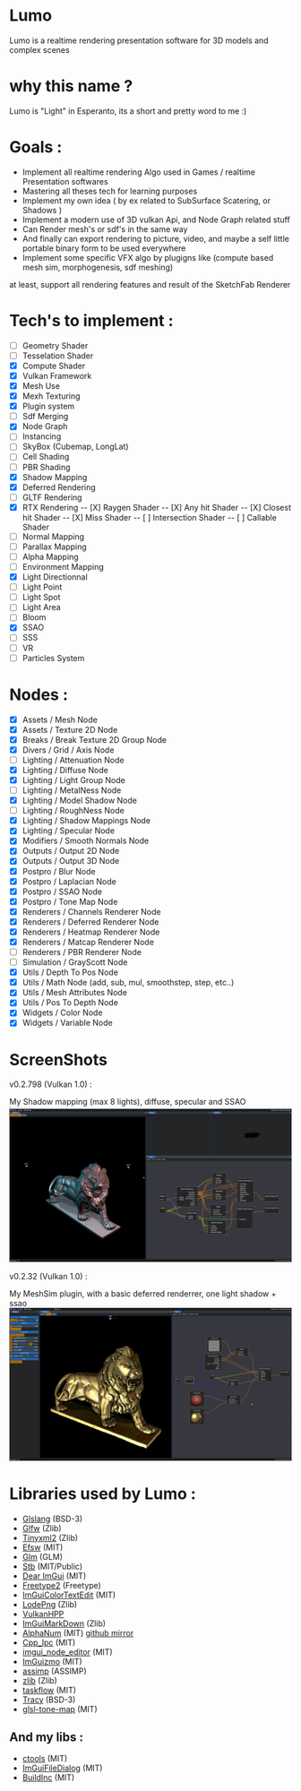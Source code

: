 # Lumo
Lumo is a realtime rendering presentation software for 3D models and complex scenes

# why this name ?
Lumo is "Light" in Esperanto, its a short and pretty word to me :)

# Goals :

* Implement all realtime rendering Algo used in Games / realtime Presentation softwares
* Mastering all theses tech for learning purposes
* Implement my own idea ( by ex related to SubSurface Scatering, or Shadows )
* Implement a modern use of 3D vulkan Api, and Node Graph related stuff
* Can Render mesh's or sdf's in the same way
* And finally can export rendering to picture, video, and maybe a self little portable binary form to be used everywhere
* Implement some specific VFX algo by plugigns like (compute based mesh sim, morphogenesis, sdf meshing)

at least, support all rendering features and result of the SketchFab Renderer

# Tech's to implement :

- [ ] Geometry Shader
- [ ] Tesselation Shader
- [x] Compute Shader
- [x] Vulkan Framework
- [X] Mesh Use
- [X] Mexh Texturing
- [X] Plugin system
- [ ] Sdf Merging
- [X] Node Graph
- [ ] Instancing
- [ ] SkyBox (Cubemap, LongLat)
- [ ] Cell Shading
- [ ] PBR Shading
- [x] Shadow Mapping
- [x] Deferred Rendering
- [ ] GLTF Rendering
- [X] RTX Rendering
-- [X] Raygen Shader
-- [X] Any hit Shader
-- [X] Closest hit Shader
-- [X] Miss Shader
-- [ ] Intersection Shader
-- [ ] Callable Shader
- [ ] Normal Mapping
- [ ] Parallax Mapping
- [ ] Alpha Mapping
- [ ] Environment Mapping
- [x] Light Directionnal
- [ ] Light Point
- [ ] Light Spot
- [ ] Light Area
- [ ] Bloom
- [x] SSAO
- [ ] SSS
- [ ] VR
- [ ] Particles System

# Nodes :

- [X] Assets / Mesh Node 
- [X] Assets / Texture 2D Node 
- [X] Breaks / Break Texture 2D Group Node
- [X] Divers / Grid / Axis Node
- [ ] Lighting / Attenuation Node
- [X] Lighting / Diffuse Node
- [X] Lighting / Light Group Node
- [ ] Lighting / MetalNess Node
- [X] Lighting / Model Shadow Node
- [ ] Lighting / RoughNess Node
- [X] Lighting / Shadow Mappings Node
- [X] Lighting / Specular Node
- [X] Modifiers / Smooth Normals Node
- [X] Outputs / Output 2D Node
- [X] Outputs / Output 3D Node
- [X] Postpro / Blur Node
- [X] Postpro / Laplacian Node
- [X] Postpro / SSAO Node
- [X] Postpro / Tone Map Node
- [X] Renderers / Channels Renderer Node
- [X] Renderers / Deferred Renderer Node
- [X] Renderers / Heatmap Renderer Node
- [X] Renderers / Matcap Renderer Node
- [ ] Renderers / PBR Renderer Node
- [ ] Simulation / GrayScott Node
- [X] Utils / Depth To Pos Node
- [X] Utils / Math Node (add, sub, mul, smoothstep, step, etc..)
- [X] Utils / Mesh Attributes Node
- [X] Utils / Pos To Depth Node
- [X] Widgets / Color Node
- [X] Widgets / Variable Node

# ScreenShots

v0.2.798 (Vulkan 1.0) :

My Shadow mapping (max 8 lights), diffuse, specular and SSAO
![v0_2_794](doc/screenshots/Lumo_Windows_Debug_x64_0_2_798.png)

 v0.2.32 (Vulkan 1.0) :

My MeshSim plugin, with a basic deferred renderrer, one light shadow + ssao
![v0_2_32](doc/screenshots/Lumo_Windows_Debug_x64_0_2_32.png)

# Libraries used by Lumo :

- [Glslang](https://github.com/KhronosGroup/glslang.git) (BSD-3)
- [Glfw](https://github.com/glfw/glfw.git) (Zlib)
- [Tinyxml2](https://github.com/leethomason/tinyxml2.git) (Zlib)
- [Efsw](https://github.com/SpartanJ/efsw) (MIT)
- [Glm](https://github.com/g-truc/glm.git) (GLM)
- [Stb](https://github.com/nothings/stb.git) (MIT/Public)
- [Dear ImGui](https://github.com/ocornut/imgui) (MIT)
- [Freetype2](https://github.com/freetype/freetype2.git) (Freetype)
- [ImGuiColorTextEdit](https://github.com/BalazsJako/ImGuiColorTextEdit) (MIT)
- [LodePng](https://github.com/lvandeve/lodepng.git) (Zlib)
- [VulkanHPP](https://github.com/KhronosGroup/Vulkan-Hpp.git)
- [ImGuiMarkDown](https://github.com/juliettef/imgui_markdown) (Zlib)
- [AlphaNum](http://davekoelle.com/alphanum.html) (MIT) [github mirror](https://github.com/aiekick/alphanum.git)
- [Cpp_Ipc](https://github.com/mutouyun/cpp-ipc) (MIT)
- [imgui_node_editor](https://github.com/thedmd/imgui-node-editor) (MIT)
- [ImGuizmo](https://github.com/CedricGuillemet/ImGuizmo) (MIT)
- [assimp](https://github.com/assimp/assimp) (ASSIMP)
- [zlib](https://github.com/madler/zlib.git) (Zlib)
- [taskflow](https://github.com/taskflow/taskflow) (MIT)
- [Tracy](https://github.com/wolfpld/tracy.git) (BSD-3)
- [glsl-tone-map](https://github.com/dmnsgn/glsl-tone-map) (MIT)

## And my libs :

- [ctools](https://github.com/aiekick/cTools.git) (MIT)
- [ImGuiFileDialog](https://github.com/aiekick/ImGuiFileDialog.git) (MIT)
- [BuildInc](https://github.com/aiekick/buildinc.git) (MIT)
